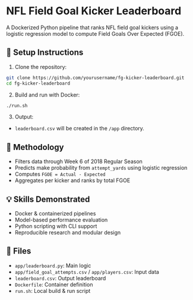 # NFL Field Goal Kicker Leaderboard

A Dockerized Python pipeline that ranks NFL field goal kickers using a logistic regression model to compute Field Goals Over Expected (FGOE).

## 🔧 Setup Instructions

1. Clone the repository:
```bash
git clone https://github.com/yourusername/fg-kicker-leaderboard.git
cd fg-kicker-leaderboard
```

2. Build and run with Docker:
```bash
./run.sh
```

3. Output:
- `leaderboard.csv` will be created in the `/app` directory.

## 🧠 Methodology

- Filters data through Week 6 of 2018 Regular Season
- Predicts make probability from `attempt_yards` using logistic regression
- Computes `FGOE = Actual - Expected`
- Aggregates per kicker and ranks by total FGOE

## 💡 Skills Demonstrated

- Docker & containerized pipelines
- Model-based performance evaluation
- Python scripting with CLI support
- Reproducible research and modular design

## 📁 Files

- `app/leaderboard.py`: Main logic
- `app/field_goal_attempts.csv` / `app/players.csv`: Input data
- `leaderboard.csv`: Output leaderboard
- `Dockerfile`: Container definition
- `run.sh`: Local build & run script
